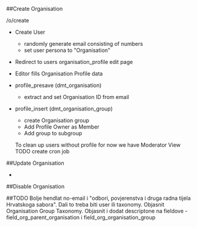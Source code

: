 ##Create Organisation

/o/create

- Create User
  - randomly generate email consisting of numbers
  - set user persona to "Organisation"
- Redirect to users organisation_profile edit page
- Editor fills Organisation Profile data
- profile_presave (dmt_organisation)
  - extract and set Organisation ID from email
- profile_insert (dmt_organisation_group)
  - create Organisation group
  - Add Profile Owner as Member
  - Add group to subgroup
  
  To clean up users without profile for now we have Moderator View
  TODO create cron job
  
##Update Organisation

- 

##Disable Organisation
  

##TODO
Bolje hendlat no-email i "odbori, povjerenstva i druga radna tijela Hrvatskoga sabora". 
Dali to treba biti user ili taxonomy.
Objasnit Organisation Group Taxonomy.
Objasnit i dodat descriptone na fieldove - field_org_parent_organisation i field_org_organisation_group
